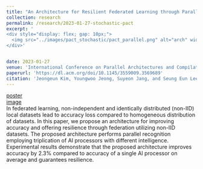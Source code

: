```yaml
---
title: "An Architecture for Resilient Federated Learning through Parallel Recognition"
collection: research 
permalink: /research/2023-01-27-stochastic-pact
excerpt: '
<div style="display: flex; gap: 10px;">
  <img src="../images/pact_stochastic/pact_parallel.png" alt="arch" width="500">
</div>'


date: 2023-01-27
venue: 'International Conference on Parallel Architectures and Compilation Techniques'
paperurl: 'https://dl.acm.org/doi/10.1145/3559009.3569689'
citation: 'Jeongeun Kim, Youngwoo Jeong, Suyeon Jang, and Seung Eun Lee. 2023. An Architecture for Resilient Federated Learning through Parallel Recognition. In Proceedings of the International Conference on Parallel Architectures and Compilation Techniques (PACT 22). Association for Computing Machinery, New York, NY, USA, 546–547.'
---
```

[poster]()  
[image](../images/pact_parallel/PACT_presentation.jpg)  
In federated learning, non-independent and identically distributed (non-IID) local datasets lead to accuracy loss compared to homogeneous distribution of datasets. In this paper, we propose an architecture for improving accuracy and offering resilience through federation utilizing non-IID datasets. The proposed architecture performs parallel recognition employing triplication of AI processors with different intelligence. Experimental results demonstrate that the proposed architecture improves accuracy by 2.3% compared to accuracy of a single AI processor on average and guarantees resilience.

